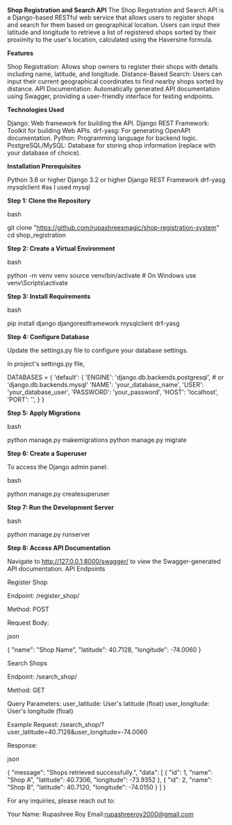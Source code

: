 
**Shop Registration and Search API**
The Shop Registration and Search API is a Django-based RESTful web service that allows users to register shops and search for them based on geographical location. Users can input their latitude and longitude to retrieve a list of registered shops sorted by their proximity to the user's location, calculated using the Haversine formula.

**Features**

Shop Registration: Allows shop owners to register their shops with details including name, latitude, and longitude.
Distance-Based Search: Users can input their current geographical coordinates to find nearby shops sorted by distance.
API Documentation: Automatically generated API documentation using Swagger, providing a user-friendly interface for testing endpoints.


**Technologies Used**

Django: Web framework for building the API.
Django REST Framework: Toolkit for building Web APIs.
drf-yasg: For generating OpenAPI documentation.
Python: Programming language for backend logic.
PostgreSQL/MySQL: Database for storing shop information (replace with your database of choice).

**Installation Prerequisites**

Python 3.6 or higher
Django 3.2 or higher
Django REST Framework
drf-yasg
mysqlclient  #as I used mysql


**Step 1: Clone the Repository**

bash

git clone "https://github.com/rupashreesmagic/shop-registration-system" cd shop_registration

**Step 2: Create a Virtual Environment**

bash

python -m venv venv source venv/bin/activate # On Windows use venv\Scripts\activate

**Step 3: Install Requirements**

bash

pip install django djangorestframework mysqlclient drf-yasg

**Step 4: Configure Database**

Update the settings.py file to configure your database settings.

In project's settings.py file,

DATABASES = { 'default': { 'ENGINE': 'django.db.backends.postgresql', # or 'django.db.backends.mysql' 'NAME': 'your_database_name', 'USER': 'your_database_user', 'PASSWORD': 'your_password', 'HOST': 'localhost', 'PORT': '', } }

**Step 5: Apply Migrations**

bash

python manage.py makemigrations
python manage.py migrate

**Step 6: Create a Superuser**

To access the Django admin panel:

bash

python manage.py createsuperuser

**Step 7: Run the Development Server**

bash

python manage.py runserver

**Step 8: Access API Documentation**

Navigate to http://127.0.0.1:8000/swagger/ to view the Swagger-generated API documentation. API Endpoints

Register Shop

Endpoint: /register_shop/

Method: POST

Request Body:

json

{ "name": "Shop Name", "latitude": 40.7128, "longitude": -74.0060 }

Search Shops

Endpoint: /search_shop/

Method: GET

Query Parameters: user_latitude: User's latitude (float) user_longitude: User's longitude (float)

Example Request: /search_shop/?user_latitude=40.7128&user_longitude=-74.0060

Response:

json

{ "message": "Shops retrieved successfully.", "data": [ { "id": 1, "name": "Shop A", "latitude": 40.7306, "longitude": -73.9352 }, { "id": 2, "name": "Shop B", "latitude": 40.7120, "longitude": -74.0150 } ] }



For any inquiries, please reach out to:

Your Name: Rupashree Roy
Email:rupashreeroy2000@gmail.com
